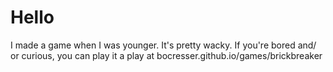 # Hello
I made a game when I was younger. It's pretty wacky. If you're bored and/ or curious, you can play it a play at bocresser.github.io/games/brickbreaker

